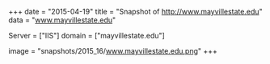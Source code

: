 
+++
date = "2015-04-19"
title = "Snapshot of http://www.mayvillestate.edu"
data = "www.mayvillestate.edu"

Server = ["IIS"]
domain = ["mayvillestate.edu"]

  image = "snapshots/2015_16/www.mayvillestate.edu.png"
+++
#

